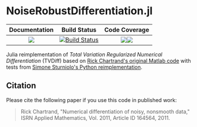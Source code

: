 # NoiseRobustDifferentiation.jl

| **Documentation**                       | **Build Status**                          | **Code Coverage**                                                  |
|:---------------------------------------:|:-----------------------------------------:|:------------------------------------------------------------------:|
| [![][docs-latest-img]][docs-latest-url] | [![Build Status][travis-img]][travis-url] | [![][coveralls-img]][coveralls-url][![][codecov-img]][codecov-url] |


Julia reimplementation of *Total Variation Regularized Numerical Differentiation* (TVDiff) based on [Rick Chartrand's original Matlab code](https://sites.google.com/site/dnartrahckcir/home/tvdiff-code) with tests from [Simone Sturniolo's Python reimplementation](https://github.com/stur86/tvregdiff).

## Citation
Please cite the following paper if you use this code in published work:
> Rick Chartrand, "Numerical differentiation of noisy, nonsmooth data," ISRN Applied Mathematics, Vol. 2011, Article ID 164564, 2011. 


[docs-latest-img]: https://img.shields.io/badge/docs-dev-blue.svg
[docs-latest-url]: https://juliaphysics.github.io/Measurements.jl/dev/

[travis-img]: https://travis-ci.com/adrhill/NoiseRobustDifferentiation.jl.svg?branch=main
[travis-url]: https://travis-ci.com/github/adrhill/NoiseRobustDifferentiation.jl

[coveralls-img]: https://coveralls.io/repos/github/adrhill/NoiseRobustDifferentiation.jl/badge.svg?branch=main
[coveralls-url]: https://coveralls.io/github/adrhill/NoiseRobustDifferentiation.jl?branch=main

[codecov-img]: https://codecov.io/gh/adrhill/NoiseRobustDifferentiation.jl/branch/main/graph/badge.svg
[codecov-url]: https://codecov.io/gh/adrhill/NoiseRobustDifferentiation.jl